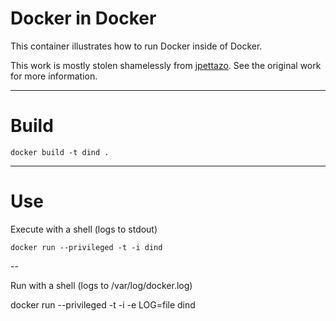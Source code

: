 # Docker in Docker

This container illustrates how to run Docker inside of Docker.

This work is mostly stolen shamelessly from
[jpettazo](http://github.com/jpetazzo/dind). See the original work for
more information.

---

# Build

```
docker build -t dind .
```

---

# Use

Execute with a shell (logs to stdout)

```
docker run --privileged -t -i dind
```

--

Run with a shell (logs to /var/log/docker.log)

docker run --privileged -t -i -e LOG=file dind




